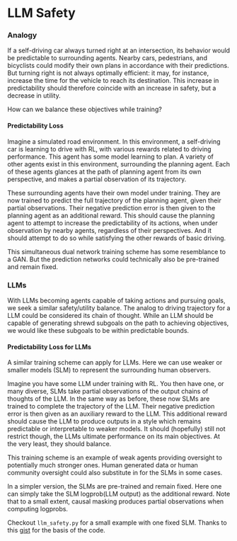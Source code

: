 # LLM Safety

### Analogy

If a self-driving car always turned right at an intersection, its behavior would be predictable to surrounding agents. Nearby cars, pedestrians, and bicyclists could modify their own plans in accordance with their predictions. But turning right is not always optimally efficient: it may, for instance, increase the time for the vehicle to reach its destination. This increase in predictability should therefore coincide with an increase in safety, but a decrease in utility.

How can we balance these objectives while training?

#### Predictability Loss

Imagine a simulated road environment. In this environment, a self-driving car is learning to drive with RL, with various rewards related to driving performance. This agent has some model learning to plan. A variety of other agents exist in this environment, surrounding the planning agent. Each of these agents glances at the path of planning agent from its own perspective, and makes a partial observation of its trajectory.

These surrounding agents have their own model under training. They are now trained to predict the full trajectory of the planning agent, given their partial observations. Their negative prediction error is then given to the planning agent as an additional reward. This should cause the planning agent to attempt to increase the predictability of its actions, when under observation by nearby agents, regardless of their perspectives. And it should attempt to do so while satisfying the other rewards of basic driving.

This simultaneous dual network training scheme has some resemblance to a GAN. But the prediction networks could technically also be pre-trained and remain fixed.

### LLMs

With LLMs becoming agents capable of taking actions and pursuing goals, we seek a similar safety/utility balance. The analog to driving trajectory for a LLM could be considered its chain of thought. While an LLM should be capable of generating shrewd subgoals on the path to achieving objectives, we would like these subgoals to be within predictable bounds.

#### Predictability Loss for LLMs

A similar training scheme can apply for LLMs. Here we can use weaker or smaller models (SLM) to represent the surrounding human observers.

Imagine you have some LLM under training with RL. You then have one, or many diverse, SLMs take partial observations of the output chains of thoughts of the LLM. In the same way as before, these now SLMs are trained to complete the trajectory of the LLM. Their negative prediction error is then given as an auxiliary reward to the LLM. This additional reward should cause the LLM to produce outputs in a style which remains predictable or interpretable to weaker models. It should (hopefully) still not restrict though, the LLMs ultimate performance on its main objectives. At the very least, they should balance.

This training scheme is an example of weak agents providing oversight to potentially much stronger ones. Human generated data or human community oversight could also substitute in for the SLMs in some cases.

In a simpler version, the SLMs are pre-trained and remain fixed. Here one can simply take the SLM logprob(LLM output) as the additional reward. Note that to a small extent, causal masking produces partial observations when computing logprobs.

Checkout `llm_safety.py` for a small example with one fixed SLM. Thanks to this [gist](https://gist.github.com/willccbb/4676755236bb08cab5f4e54a0475d6fb) for the basis of the code.